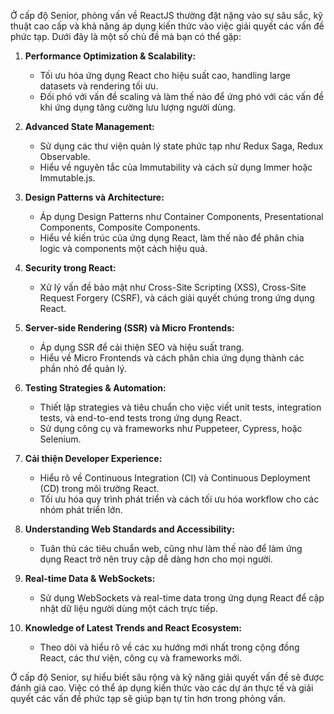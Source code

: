 Ở cấp độ Senior, phỏng vấn về ReactJS thường đặt nặng vào sự sâu sắc, kỹ thuật cao cấp và khả năng áp dụng kiến thức vào việc giải quyết các vấn đề phức tạp. Dưới đây là một số chủ đề mà bạn có thể gặp:

1. **Performance Optimization & Scalability:**

   - Tối ưu hóa ứng dụng React cho hiệu suất cao, handling large datasets và rendering tối ưu.
   - Đối phó với vấn đề scaling và làm thế nào để ứng phó với các vấn đề khi ứng dụng tăng cường lưu lượng người dùng.

2. **Advanced State Management:**

   - Sử dụng các thư viện quản lý state phức tạp như Redux Saga, Redux Observable.
   - Hiểu về nguyên tắc của Immutability và cách sử dụng Immer hoặc Immutable.js.

3. **Design Patterns và Architecture:**

   - Áp dụng Design Patterns như Container Components, Presentational Components, Composite Components.
   - Hiểu về kiến trúc của ứng dụng React, làm thế nào để phân chia logic và components một cách hiệu quả.

4. **Security trong React:**

   - Xử lý vấn đề bảo mật như Cross-Site Scripting (XSS), Cross-Site Request Forgery (CSRF), và cách giải quyết chúng trong ứng dụng React.

5. **Server-side Rendering (SSR) và Micro Frontends:**

   - Áp dụng SSR để cải thiện SEO và hiệu suất trang.
   - Hiểu về Micro Frontends và cách phân chia ứng dụng thành các phần nhỏ để quản lý.

6. **Testing Strategies & Automation:**

   - Thiết lập strategies và tiêu chuẩn cho việc viết unit tests, integration tests, và end-to-end tests trong ứng dụng React.
   - Sử dụng công cụ và frameworks như Puppeteer, Cypress, hoặc Selenium.

7. **Cải thiện Developer Experience:**

   - Hiểu rõ về Continuous Integration (CI) và Continuous Deployment (CD) trong môi trường React.
   - Tối ưu hóa quy trình phát triển và cách tối ưu hóa workflow cho các nhóm phát triển lớn.

8. **Understanding Web Standards and Accessibility:**

   - Tuân thủ các tiêu chuẩn web, cũng như làm thế nào để làm ứng dụng React trở nên truy cập dễ dàng hơn cho mọi người.

9. **Real-time Data & WebSockets:**

   - Sử dụng WebSockets và real-time data trong ứng dụng React để cập nhật dữ liệu người dùng một cách trực tiếp.

10. **Knowledge of Latest Trends and React Ecosystem:**
    - Theo dõi và hiểu rõ về các xu hướng mới nhất trong cộng đồng React, các thư viện, công cụ và frameworks mới.

Ở cấp độ Senior, sự hiểu biết sâu rộng và kỹ năng giải quyết vấn đề sẽ được đánh giá cao. Việc có thể áp dụng kiến thức vào các dự án thực tế và giải quyết các vấn đề phức tạp sẽ giúp bạn tự tin hơn trong phỏng vấn.
